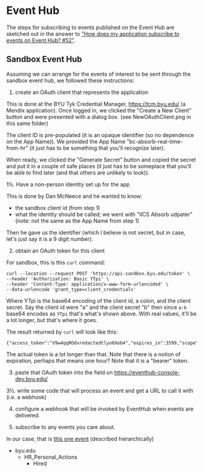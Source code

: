 # Event Hub

The steps for subscribing to events published on the Event Hub are sketched out 
in the answer to ["How does my application subscribe to events on Event Hub? #52"](https://github.com/byu-oit/appeng-questions/discussions/52).

## Sandbox Event Hub

Assuming we can arrange for the events of interest to be sent through the sandbox event hub, 
we followed these instructions:

1. create an OAuth client that represents the application

This is done at the BYU Tyk Credential Manager, https://tcm.byu.edu/
(a Mendix application). Once logged in, we clicked the "Create a New Client" button
and were presented with a dialog box. (see NewOAuthClient.png in this same folder)

The client ID is pre-populated (it is an opaque identifier (so no dependence on the App Name)).
We provided the App Name "bc-absorb-real-time-from-hr" (it just has to be something that you'll recognize later).

When ready, we clicked the "Generate Secret" button and copied the secret and put it in a couple of safe places
(it just has to be someplace that you'll be able to find later (and that others are unlikely to look)).

1½. Have a non-person identity set up for the app

This is done by Dan McNeece and he wanted to know:
- the sandbox client id (from step 1)
- what the identity should be called; we went with "IICS Absorb udpater" (note: not the same as the App Name from step 1)

Then he gave us the identifier (which I believe is not secret, but in case, let's just say it is a 9 digit number).

2. obtain an OAuth token for this client

For sandbox, this is this `curl` command:
```
curl --location --request POST 'https://api-sandbox.byu.edu/token' \
--header 'Authorization: Basic YTpi' \
--header 'Content-Type: application/x-www-form-urlencoded' \
--data-urlencode 'grant_type=client_credentials'
```

Where YTpi is the base64 encoding of the client id, a colon, and the client secret.
Say the client id were "a" and the client secret "b" then since `a:b` base64 encodes as `YTpi` that's what's shown above.
With real values, it'll be a lot longer, but that's where it goes.

The result returned by `curl` will look like this:
```
{"access_token":"V9w4qqROdxredactedtlyo6Xeb4","expires_in":3599,"scope":"","token_type":"bearer"}
```
The actual token is a lot longer than that. 
Note that there is a notion of expiration, perhaps that means one hour?
Note that it is a "bearer" token.

3. paste that OAuth token into the field on https://eventhub-console-dev.byu.edu/

3½. write some code that will process an event and get a URL to call it with (i.e. a webhook)

4. configure a webhook that will be invoked by EventHub when events are delivered.

5. subscribe to any events you care about.

In our case, that is [this one event](https://developer-old.byu.edu/event/hired-hrpersonalaction) (described hierarchically)
- byu.edu
    - HR_Personal_Actions
        - Hired
  
